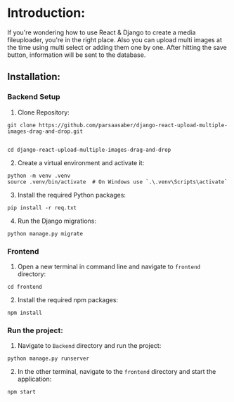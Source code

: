 # Introduction:
If you're wondering how to use React & Django to create a media fileuploader, you're in the right place. Also you can upload multi images at the time using multi select or adding them one by one. After hitting the save button, information will be sent to the database.

## Installation:

### Backend Setup

1. Clone Repository: 
```
git clone https://github.com/parsaasaber/django-react-upload-multiple-images-drag-and-drop.git


cd django-react-upload-multiple-images-drag-and-drop
```

2. Create a virtual environment and activate it:
```
python -m venv .venv
source .venv/bin/activate  # On Windows use `.\.venv\Scripts\activate`
```

3. Install the required Python packages:
```
pip install -r req.txt
```

4. Run the Django migrations:
```
python manage.py migrate
```

### Frontend

1. Open a new terminal in command line and navigate to `frontend` directory:
```
cd frontend
```

2. Install the required npm packages:
```
npm install
```

### Run the project:
1. Navigate to `Backend` directory and run the project:
```
python manage.py runserver
```
2. In the other terminal, navigate to the `frontend` directory and start the application:
```
npm start
```